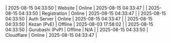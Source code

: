 | 2025-08-15 04:33:50 | Website | Online | 2025-08-15 04:33:47 |
| 2025-08-15 04:33:50 | Registration | Online | 2025-08-15 04:33:47 |
| 2025-08-15 04:33:50 | Auth Server | Online | 2025-08-15 04:33:47 |
| 2025-08-15 04:33:50 | Kezan (PvE) | Offline | 2025-08-03 17:58:02 |
| 2025-08-15 04:33:50 | Gurubashi (PvP) | Offline | N/A |
| 2025-08-15 04:33:50 | Cloudflare | Online | 2025-08-15 04:33:47 |
